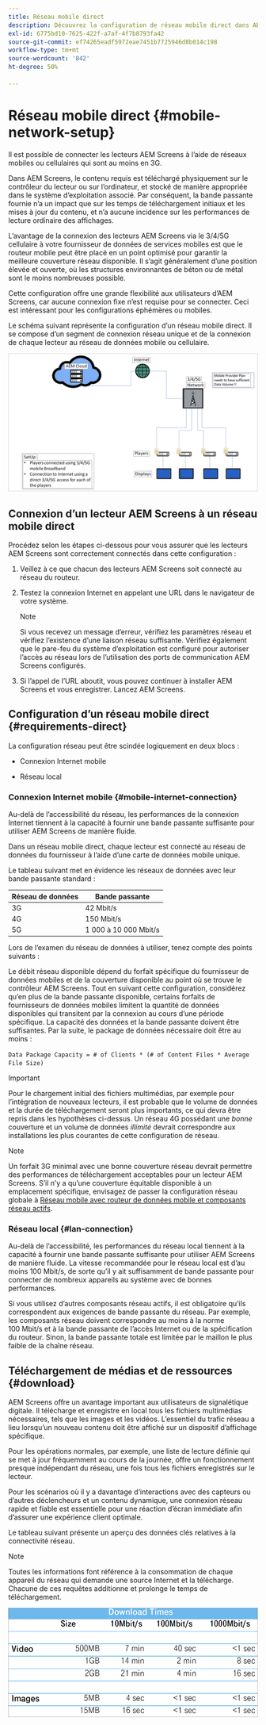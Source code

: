 ```yaml
---
title: Réseau mobile direct
description: Découvrez la configuration de réseau mobile direct dans AEM Screens.
exl-id: 6775bd10-7625-422f-a7af-4f7b8793fa42
source-git-commit: ef74265eadf5972eae7451b7725946d8b014c198
workflow-type: tm+mt
source-wordcount: '842'
ht-degree: 50%

---
```


# Réseau mobile direct {#mobile-network-setup}

Il est possible de connecter les lecteurs AEM Screens à l’aide de réseaux mobiles ou cellulaires qui sont au moins en 3G.

Dans AEM Screens, le contenu requis est téléchargé physiquement sur le contrôleur du lecteur ou sur l’ordinateur, et stocké de manière appropriée dans le système d’exploitation associé. Par conséquent, la bande passante fournie n’a un impact que sur les temps de téléchargement initiaux et les mises à jour du contenu, et n’a aucune incidence sur les performances de lecture ordinaire des affichages.

L’avantage de la connexion des lecteurs AEM Screens via le 3/4/5G cellulaire à votre fournisseur de données de services mobiles est que le routeur mobile peut être placé en un point optimisé pour garantir la meilleure couverture réseau disponible. Il s’agit généralement d’une position élevée et ouverte, où les structures environnantes de béton ou de métal sont le moins nombreuses possible.

Cette configuration offre une grande flexibilité aux utilisateurs d’AEM Screens, car aucune connexion fixe n’est requise pour se connecter. Ceci est intéressant pour les configurations éphémères ou mobiles.

Le schéma suivant représente la configuration d’un réseau mobile direct. Il se compose d’un segment de connexion réseau unique et de la connexion de chaque lecteur au réseau de données mobile ou cellulaire.

![](/help/using/assets/direct-mobile-1.png)

## Connexion d’un lecteur AEM Screens à un réseau mobile direct

Procédez selon les étapes ci-dessous pour vous assurer que les lecteurs AEM Screens sont correctement connectés dans cette configuration :

1. Veillez à ce que chacun des lecteurs AEM Screens soit connecté au réseau du routeur.

1. Testez la connexion Internet en appelant une URL dans le navigateur de votre système.

   >[!NOTE]
   >Si vous recevez un message d’erreur, vérifiez les paramètres réseau et vérifiez l’existence d’une liaison réseau suffisante. Vérifiez également que le pare-feu du système d’exploitation est configuré pour autoriser l’accès au réseau lors de l’utilisation des ports de communication AEM Screens configurés.

1. Si l’appel de l’URL aboutit, vous pouvez continuer à installer AEM Screens et vous enregistrer. Lancez AEM Screens.

## Configuration d’un réseau mobile direct {#requirements-direct}

La configuration réseau peut être scindée logiquement en deux blocs :

* Connexion Internet mobile

* Réseau local

### Connexion Internet mobile {#mobile-internet-connection}

Au-delà de l’accessibilité du réseau, les performances de la connexion Internet tiennent à la capacité à fournir une bande passante suffisante pour utiliser AEM Screens de manière fluide.

Dans un réseau mobile direct, chaque lecteur est connecté au réseau de données du fournisseur à l’aide d’une carte de données mobile unique.

Le tableau suivant met en évidence les réseaux de données avec leur bande passante standard :

| Réseau de données | Bande passante |
|--- |--- |
| 3G | 42 Mbit/s |
| 4G | 150 Mbit/s |
| 5G | 1 000 à 10 000 Mbit/s |

Lors de l’examen du réseau de données à utiliser, tenez compte des points suivants :

Le débit réseau disponible dépend du forfait spécifique du fournisseur de données mobiles et de la couverture disponible au point où se trouve le contrôleur AEM Screens.
Tout en suivant cette configuration, considérez qu’en plus de la bande passante disponible, certains forfaits de fournisseurs de données mobiles limitent la quantité de données disponibles qui transitent par la connexion au cours d’une période spécifique. La capacité des données et la bande passante doivent être suffisantes.
Par la suite, le package de données nécessaire doit être au moins :

`Data Package Capacity = # of Clients * (# of Content Files * Average File Size)`


>[!IMPORTANT]
>Pour le chargement initial des fichiers multimédias, par exemple pour l’intégration de nouveaux lecteurs, il est probable que le volume de données et la durée de téléchargement seront plus importants, ce qui devra être repris dans les hypothèses ci-dessus. Un réseau 4G possédant une *bonne* couverture et un volume de données *illimité* devrait correspondre aux installations les plus courantes de cette configuration de réseau.

>[!NOTE]
>Un forfait 3G minimal avec une bonne couverture réseau devrait permettre des performances de téléchargement acceptables pour un lecteur AEM Screens. S’il n’y a qu’une couverture équitable disponible à un emplacement spécifique, envisagez de passer la configuration réseau globale à [Réseau mobile avec routeur de données mobile et composants réseau actifs](/help/using/mobile-network-router.md).


### Réseau local {#lan-connection}

Au-delà de l’accessibilité, les performances du réseau local tiennent à la capacité à fournir une bande passante suffisante pour utiliser AEM Screens de manière fluide. La vitesse recommandée pour le réseau local est d’au moins 100 Mbit/s, de sorte qu’il y ait suffisamment de bande passante pour connecter de nombreux appareils au système avec de bonnes performances.

Si vous utilisez d’autres composants réseau actifs, il est obligatoire qu’ils correspondent aux exigences de bande passante du réseau. Par exemple, les composants réseau doivent correspondre au moins à la norme 100 Mbit/s et à la bande passante de l’accès Internet ou de la spécification du routeur. Sinon, la bande passante totale est limitée par le maillon le plus faible de la chaîne réseau.

## Téléchargement de médias et de ressources {#download}

AEM Screens offre un avantage important aux utilisateurs de signalétique digitale. Il télécharge et enregistre en local tous les fichiers multimédias nécessaires, tels que les images et les vidéos. L’essentiel du trafic réseau a lieu lorsqu’un nouveau contenu doit être affiché sur un dispositif d’affichage spécifique.

Pour les opérations normales, par exemple, une liste de lecture définie qui se met à jour fréquemment au cours de la journée, offre un fonctionnement presque indépendant du réseau, une fois tous les fichiers enregistrés sur le lecteur.

Pour les scénarios où il y a davantage d’interactions avec des capteurs ou d’autres déclencheurs et un contenu dynamique, une connexion réseau rapide et fiable est essentielle pour une réaction d’écran immédiate afin d’assurer une expérience client optimale.

Le tableau suivant présente un aperçu des données clés relatives à la connectivité réseau.

>[!NOTE]
>
>Toutes les informations font référence à la consommation de chaque appareil du réseau qui demande une source Internet et la télécharge. Chacune de ces requêtes additionne et prolonge le temps de téléchargement.

![](/help/using/assets/download-times-mobile.png)
